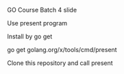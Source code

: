 GO Course Batch 4 slide

Use present program

Install by go get

go get golang.org/x/tools/cmd/present

Clone this repository and call present
